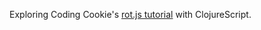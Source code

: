 Exploring Coding Cookie's [rot.js tutorial](http://www.codingcookies.com/2013/04/01/building-a-roguelike-in-javascript-part-1/) with ClojureScript.
